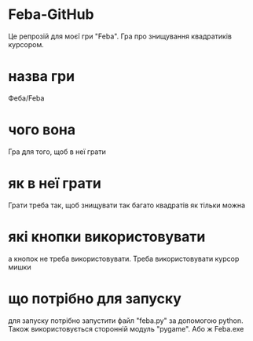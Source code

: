 # Feba-GitHub
Це репрозій для моєї гри "Feba". Гра про знищування квадратиків курсором.

# назва гри
Феба/Feba

# чого вона
Гра для того, щоб в неї грати

# як в неї грати
Грати треба так, щоб знищувати так багато квадратів як тільки можна

# які кнопки використовувати
а кнопок не треба використовувати. Треба використовувати курсор мишки

# що потрібно для запуску
для запуску потрібно запустити файл "feba.py" за допомогою python. Також використовується сторонній модуль "pygame". 
Або ж Feba.exe

